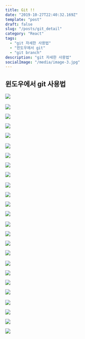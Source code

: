 ```yaml
---
title: Git !!
date: "2019-10-27T22:40:32.169Z"
template: "post"
draft: false
slug: "/posts/git_detail"
category: "React"
tags:
  - "git 자세한 사용법"
  - "윈도우에서 git"
  - "git branch"
description: "git 자세한 사용법"
socialImage: "/media/image-3.jpg"
---
```



## 윈도우에서 git 사용법
​![](/media/React/git1.PNG)




![](/media/React/git2.PNG)




![](/media/React/git3.PNG)




![](/media/React/git4.PNG)




​![](/media/React/git5.PNG)




![](/media/React/git6.PNG)




![](/media/React/git7.PNG)




![](/media/React/git8.PNG)




​![](/media/React/git9.PNG)




![](/media/React/git10.PNG)




![](/media/React/git11.PNG)




![](/media/React/git12.PNG)




​![](/media/React/git13.PNG)




![](/media/React/git14.PNG)




![](/media/React/git15.PNG)




![](/media/React/git16.PNG)




​![](/media/React/git17.PNG)




![](/media/React/git18.PNG)




![](/media/React/git19.PNG)




![](/media/React/git20.PNG)




​![](/media/React/git21.PNG)




![](/media/React/git22.PNG)




![](/media/React/git23.PNG)




![](/media/React/git24.PNG)




​![](/media/React/git25.PNG)